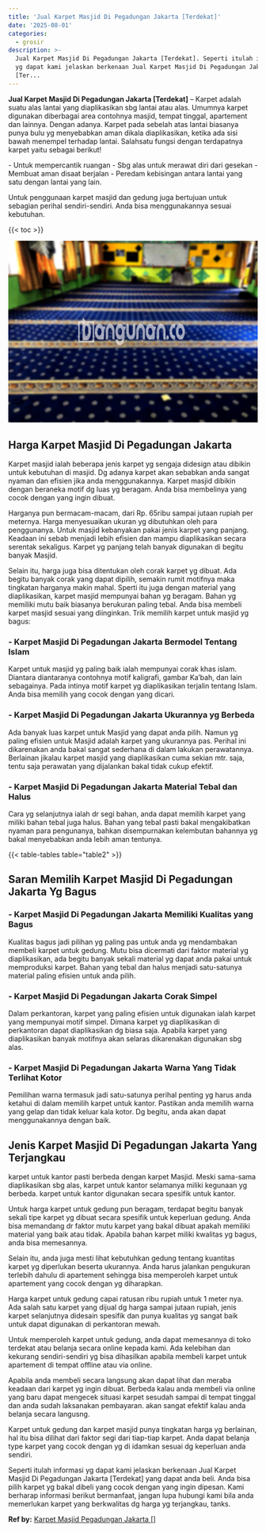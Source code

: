 ```yaml
---
title: 'Jual Karpet Masjid Di Pegadungan Jakarta [Terdekat]'
date: '2025-08-01'
categories:
  - grosir
description: >-
  Jual Karpet Masjid Di Pegadungan Jakarta [Terdekat]. Seperti itulah informasi
  yg dapat kami jelaskan berkenaan Jual Karpet Masjid Di Pegadungan Jakarta
  [Ter...
---
```


**Jual Karpet Masjid Di Pegadungan Jakarta \[Terdekat\]** – Karpet adalah suatu alas lantai yang diaplikasikan sbg lantai atau alas. Umumnya karpet digunakan diberbagai area contohnya masjid, tempat tinggal, apartement dan lainnya. Dengan adanya. Karpet pada sebelah atas lantai biasanya punya bulu yg menyebabkan aman dikala diaplikasikan, ketika ada sisi bawah menempel terhadap lantai. Salahsatu fungsi dengan terdapatnya karpet yaitu sebagai berikut!

\- Untuk mempercantik ruangan - Sbg alas untuk merawat diri dari gesekan - Membuat aman disaat berjalan - Peredam kebisingan antara lantai yang satu dengan lantai yang lain.

Untuk penggunaan karpet masjid dan gedung juga bertujuan untuk sebagian perihal sendiri-sendiri. Anda bisa menggunakannya sesuai kebutuhan.

{{< toc >}}

![Jual Karpet Masjid Di Pegadungan Jakarta [Terdekat]](/images/grosir-karpet-murah-59.png)

## Harga Karpet Masjid Di Pegadungan Jakarta

Karpet masjid ialah beberapa jenis karpet yg sengaja didesign atau dibikin untuk kebutuhan di masjid. Dg adanya karpet akan sebabkan anda sangat nyaman dan efisien jika anda menggunakannya. Karpet masjid dibikin dengan beraneka motif dg luas yg beragam. Anda bisa membelinya yang cocok dengan yang ingin dibuat.

Harganya pun bermacam-macam, dari Rp. 65ribu sampai jutaan rupiah per meternya. Harga menyesuaikan ukuran yg dibutuhkan oleh para penggunanya. Untuk masjid kebanyakan pakai jenis karpet yang panjang. Keadaan ini sebab menjadi lebih efisien dan mampu diaplikasikan secara serentak sekaligus. Karpet yg panjang telah banyak digunakan di begitu banyak Masjid.

Selain itu, harga juga bisa ditentukan oleh corak karpet yg dibuat. Ada begitu banyak corak yang dapat dipilih, semakin rumit motifnya maka tingkatan harganya makin mahal. Sperti itu juga dengan material yang diaplikasikan, karpet masjid mempunyai bahan yg beragam. Bahan yg memiliki mutu baik biasanya berukuran paling tebal. Anda bisa membeli karpet masjid sesuai yang diinginkan. Trik memilih karpet untuk masjid yg bagus:

### \- Karpet Masjid Di Pegadungan Jakarta Bermodel Tentang Islam

Karpet untuk masjid yg paling baik ialah mempunyai corak khas islam. Diantara diantaranya contohnya motif kaligrafi, gambar Ka’bah, dan lain sebagainya. Pada intinya motif karpet yg diaplikasikan terjalin tentang Islam. Anda bisa memilih yang cocok dengan yang dicari.

### \- Karpet Masjid Di Pegadungan Jakarta Ukurannya yg Berbeda

Ada banyak luas karpet untuk Masjid yang dapat anda pilih. Namun yg paling efisien untuk Masjid adalah karpet yang ukurannya pas. Perihal ini dikarenakan anda bakal sangat sederhana di dalam lakukan perawatannya. Berlainan jikalau karpet masjid yang diaplikasikan cuma sekian mtr. saja, tentu saja perawatan yang dijalankan bakal tidak cukup efektif.

### \- Karpet Masjid Di Pegadungan Jakarta Material Tebal dan Halus

Cara yg selanjutnya ialah dr segi bahan, anda dapat memilih karpet yang miliki bahan tebal juga halus. Bahan yang tebal pasti bakal mengakibatkan nyaman para pengunanya, bahkan disempurnakan kelembutan bahannya yg bakal menyebabkan anda lebih aman tentunya.

{{< table-tables table="table2" >}}

## Saran Memilih Karpet Masjid Di Pegadungan Jakarta Yg Bagus

### \- Karpet Masjid Di Pegadungan Jakarta Memiliki Kualitas yang Bagus

Kualitas bagus jadi pilihan yg paling pas untuk anda yg mendambakan membeli karpet untuk gedung. Mutu bisa dicermati dari faktor material yg diaplikasikan, ada begitu banyak sekali material yg dapat anda pakai untuk memproduksi karpet. Bahan yang tebal dan halus menjadi satu-satunya material paling efisien untuk anda pilih.

### \- Karpet Masjid Di Pegadungan Jakarta Corak Simpel

Dalam perkantoran, karpet yang paling efisien untuk digunakan ialah karpet yang mempunyai motif simpel. Dimana karpet yg diaplikasikan di perkantoran dapat diaplikasikan dg biasa saja. Apabila karpet yang diaplikasikan banyak motifnya akan selaras dikarenakan digunakan sbg alas.

### \- Karpet Masjid Di Pegadungan Jakarta Warna Yang Tidak Terlihat Kotor

Pemilihan warna termasuk jadi satu-satunya perihal penting yg harus anda ketahui di dalam memilih karpet untuk kantor. Pastikan anda memilih warna yang gelap dan tidak keluar kala kotor. Dg begitu, anda akan dapat menggunakannya dengan baik.

## Jenis Karpet Masjid Di Pegadungan Jakarta Yang Terjangkau

karpet untuk kantor pasti berbeda dengan karpet Masjid. Meski sama-sama diaplikasikan sbg alas, karpet untuk kantor selamanya miliki kegunaan yg berbeda. karpet untuk kantor digunakan secara spesifik untuk kantor.

Untuk harga karpet untuk gedung pun beragam, terdapat begitu banyak sekali tipe karpet yg dibuat secara spesifik untuk keperluan gedung. Anda bisa memandang dr faktor mutu karpet yang bakal dibuat apakah memiliki material yang baik atau tidak. Apabila bahan karpet miliki kwalitas yg bagus, anda bisa memesannya.

Selain itu, anda juga mesti lihat kebutuhkan gedung tentang kuantitas karpet yg diperlukan beserta ukurannya. Anda harus jalankan pengukuran terlebih dahulu di apartement sehingga bisa memperoleh karpet untuk apartement yang cocok dengan yg diharapkan.

Harga karpet untuk gedung capai ratusan ribu rupiah untuk 1 meter nya. Ada salah satu karpet yang dijual dg harga sampai jutaan rupiah, jenis karpet selanjutnya didesain spesifik dan punya kualitas yg sangat baik untuk dapat digunakan di perkantoran mewah.

Untuk memperoleh karpet untuk gedung, anda dapat memesannya di toko terdekat atau belanja secara online kepada kami. Ada kelebihan dan kekurang sendiri-sendiri yg bisa dihasilkan apabila membeli karpet untuk apartement di tempat offline atau via online.

Apabila anda membeli secara langsung akan dapat lihat dan meraba keadaan dari karpet yg ingin dibuat. Berbeda kalau anda membeli via online yang baru dapat mengecek situasi karpet sesudah sampai di tempat tinggal dan anda sudah laksanakan pembayaran. akan sangat efektif kalau anda belanja secara langusng.

Karpet untuk gedung dan karpet masjid punya tingkatan harga yg berlainan, hal itu bisa dilihat dari faktor segi dari tiap-tiap karpet. Anda dapat belanja type karpet yang cocok dengan yg di idamkan sesuai dg keperluan anda sendiri.

Seperti itulah informasi yg dapat kami jelaskan berkenaan Jual Karpet Masjid Di Pegadungan Jakarta \[Terdekat\] yang dapat anda beli. Anda bisa pilih karpet yg bakal dibeli yang cocok dengan yang ingin dipesan. Kami berharap informasi berikut bermanfaat, jangan lupa hubungi kami bila anda memerlukan karpet yang berkwalitas dg harga yg terjangkau, tanks.

**Ref by:**  [Karpet Masjid Pegadungan Jakarta []](https://id.wikipedia.org/wiki/Karpet)
